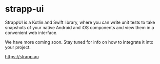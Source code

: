 # strapp-ui

StrappUI is a Kotlin and Swift library, where you can write unit tests to take snapshots of your native Android and iOS components and view them in a convenient web interface.

We have more coming soon. Stay tuned for info on how to integrate it into your project.

https://strapp.au
